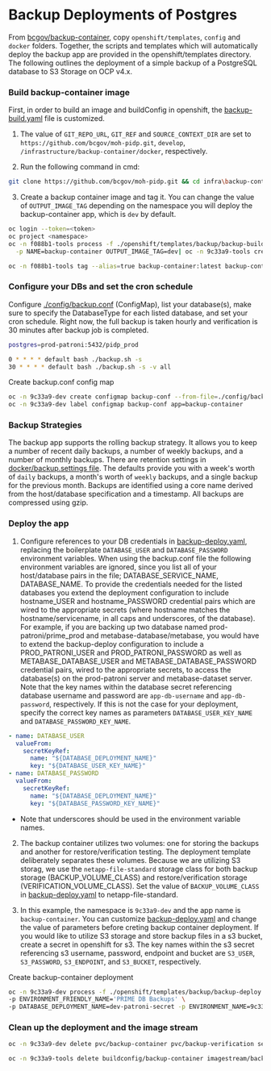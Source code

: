 # Backup Deployments of Postgres
From [bcgov/backup-container](https://github.com/BCDevOps/backup-container), copy `openshift/templates`, `config` and `docker` folders. Together, the scripts and templates which will automatically deploy the backup app are provided in the openshift/templates directory. 
The following outlines the deployment of a simple backup of a PostgreSQL database to S3 Storage on OCP v4.x.

### Build backup-container image

First, in order to build an image and buildConfig in openshift, the [backup-build.yaml](./openshift/templates/backup/backup-build.yaml) file is customized. 
1. The value of `GIT_REPO_URL`, `GIT_REF` and `SOURCE_CONTEXT_DIR` are set to `https://github.com/bcgov/moh-pidp.git`, `develop`, `/infrastructure/backup-container/docker`, respectively.

2. Run the following command in cmd:
```bash
git clone https://github.com/bcgov/moh-pidp.git && cd infra\backup-container
```

3. Create a backup container image and tag it. You can change the value of `OUTPUT_IMAGE_TAG` depending on the namespace you will deploy the backup-container app, which is `dev` by default.

```bash
oc login --token=<token>
oc project <namespace>
oc -n f088b1-tools process -f ./openshift/templates/backup/backup-build.yaml \
  -p NAME=backup-container OUTPUT_IMAGE_TAG=dev| oc -n 9c33a9-tools create -f -

oc -n f088b1-tools tag --alias=true backup-container:latest backup-container:dev
```

### Configure your DBs and set the cron schedule

Configure [./config/backup.conf](./config/backup.conf) (ConfigMap), list your database(s), make sure to specify the DatabaseType for each listed database, and set your cron schedule. Right now, the full backup is taken hourly and verification is 30 minutes after backup job is completed.

```bash
postgres=prod-patroni:5432/pidp_prod

0 * * * * default bash ./backup.sh -s
30 * * * * default bash ./backup.sh -s -v all
```

<summary>Create backup.conf config map</summary>

```bash
oc -n 9c33a9-dev create configmap backup-conf --from-file=./config/backup.conf
oc -n 9c33a9-dev label configmap backup-conf app=backup-container

```

### Backup Strategies
The backup app supports the rolling backup strategy. It allows you to keep a number of recent daily backups, a number of weekly backups, and a number of monthly backups. There are retention settings in [docker/backup.settings file](./docker/backup.settings). The defaults provide you with a week's worth of `daily` backups, a month's worth of `weekly` backups, and a single backup for the previous month. Backups are identified using a core name derived from the host/database specification and a timestamp. All backups are compressed using gzip.

### Deploy the app

1. Configure references to your DB credentials in [backup-deploy.yaml](./openshift/templates/backup/backup-deploy.yaml), replacing the boilerplate `DATABASE_USER` and `DATABASE_PASSWORD` environment variables.
When using the backup.conf file the following environment variables are ignored, since you list all of your host/database pairs in the file; DATABASE_SERVICE_NAME, DATABASE_NAME. To provide the credentials needed for the listed databases you extend the deployment configuration to include hostname_USER and hostname_PASSWORD credential pairs which are wired to the appropriate secrets (where hostname matches the hostname/servicename, in all caps and underscores, of the database). For example, if you are backing up two database named prod-patroni/prime_prod and metabase-database/metabase, you would have to extend the backup-deploy configuration to include a PROD_PATRONI_USER and PROD_PATRONI_PASSWORD as well as METABASE_DATABASE_USER and METABASE_DATABASE_PASSWORD credential pairs, wired to the appropriate secrets, to access the database(s) on the prod-patroni server and metabase-dataset server.  Note that the key names within the database secret referencing database username and password are `app-db-username` and `app-db-password`, respectively. If this is not the case for your deployment, specify the correct key names as parameters `DATABASE_USER_KEY_NAME` and `DATABASE_PASSWORD_KEY_NAME`.

```yaml
- name: DATABASE_USER
  valueFrom:
    secretKeyRef:
      name: "${DATABASE_DEPLOYMENT_NAME}"
      key: "${DATABASE_USER_KEY_NAME}"
- name: DATABASE_PASSWORD
  valueFrom:
    secretKeyRef:
      name: "${DATABASE_DEPLOYMENT_NAME}"
      key: "${DATABASE_PASSWORD_KEY_NAME}"
```

* Note that underscores should be used in the environment variable names.

2. The backup container utilizes two volumes: one for storing the backups and another for restore/verification testing. The deployment template deliberately separates these volumes. Because we are utilizing S3 storag, we use the `netapp-file-standard` storage class for both backup storage (BACKUP_VOLUME_CLASS) and restore/verification storage (VERIFICATION_VOLUME_CLASS). Set the value of `BACKUP_VOLUME_CLASS` in [backup-deploy.yaml](./openshift/templates/backup/backup-deploy.yaml) to netapp-file-standard.

3. In this example, the namespace is `9c33a9-dev` and the app name is `backup-container`. You can customize [backup-deploy.yaml](./openshift/templates/backup/backup-deploy.yaml) and change the value of parameters before creting backup container deployment.
If you would like to utilize S3 storage and store backup files in a s3 bucket, create a secret in openshift for s3. The key names within the s3 secret referencing s3 username, password, endpoint and bucket are `S3_USER`, `S3_PASSWORD`, `S3_ENDPOINT`, and `S3_BUCKET`, respectively.



<summary>Create backup-container deployment</summary>

```bash
oc -n 9c33a9-dev process -f ./openshift/templates/backup/backup-deploy.yaml \
-p ENVIRONMENT_FRIENDLY_NAME='PRIME DB Backups' \
-p DATABASE_DEPLOYMENT_NAME=dev-patroni-secret -p ENVIRONMENT_NAME=9c33a9-dev | oc -n 9c33a9-dev create -f -

```

### Clean up the deployment and the image stream

```bash
oc -n 9c33a9-dev delete pvc/backup-container pvc/backup-verification secret/backup-container secret/ftp-secret dc/backup-container networkpolicy/backup-container configmap/backup-conf
```


```bash
oc -n 9c33a9-tools delete buildconfig/backup-container imagestream/backup-container
```